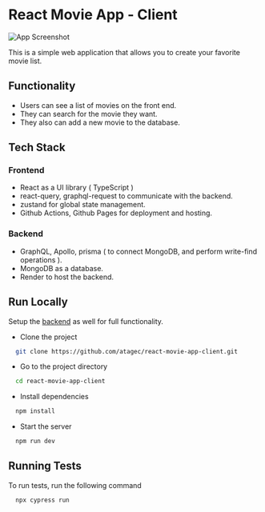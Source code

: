 
# React Movie App - Client

![App Screenshot](https://iili.io/JG3aON4.jpg)


This is a simple web application that allows you to create your favorite movie list.

## Functionality
- Users can see a list of movies on the front end.
- They can search for the movie they want.
- They also can add a new movie to the database.

## Tech Stack
### Frontend

- React as a UI library ( TypeScript )
- react-query, graphql-request to communicate with the backend.
- zustand for global state management.
- Github Actions, Github Pages for deployment and hosting.

### Backend
- GraphQL, Apollo, prisma ( to connect MongoDB, and perform write-find operations ).
- MongoDB as a database.
- Render to host the backend.


## Run Locally

Setup the [backend](https://github.com/atagec/react-movie-app-server) as well for full functionality.

- Clone the project

```bash
  git clone https://github.com/atagec/react-movie-app-client.git
```

- Go to the project directory

```bash
  cd react-movie-app-client
```

- Install dependencies

```bash
  npm install
```

- Start the server

```bash
  npm run dev
```


## Running Tests

To run tests, run the following command

```bash
  npx cypress run
```

